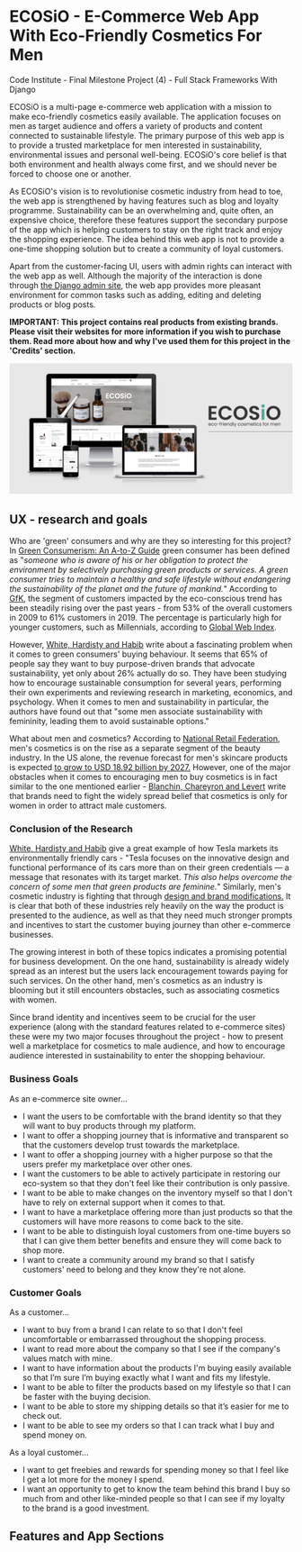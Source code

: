 # ECOSiO - E-Commerce Web App With Eco-Friendly Cosmetics For Men

Code Institute - Final Milestone Project (4) - Full Stack Frameworks With Django

ECOSiO is a multi-page e-commerce web application with a mission to make eco-friendly cosmetics easily available. 
The application focuses on men as target audience and offers a variety of products and content connected to sustainable
lifestyle. The primary purpose of this web app is to provide a trusted marketplace for men interested in sustainability,
environmental issues and personal well-being. ECOSiO's core belief is that both environment and health always come first, 
and we should never be forced to choose one or another. 

As ECOSiO's vision is to revolutionise cosmetic industry from head to toe, the web app is strengthened by having 
features such as blog and loyalty programme. Sustainability can be an overwhelming and, quite often, an expensive choice,
therefore these features support the secondary purpose of the app which is helping customers to stay on the right track and enjoy 
the shopping experience. The idea behind this web app is not to provide a one-time shopping solution but to create a community 
of loyal customers.

Apart from the customer-facing UI, users with admin rights can interact with the web app as well. Although the majority of the
interaction is done through [the Django admin site](https://docs.djangoproject.com/en/3.1/ref/contrib/admin/), the web app 
provides more pleasant environment for common tasks such as adding, editing and deleting products or blog posts.

**IMPORTANT: This project contains real products from existing brands. Please visit their websites for more information if you
wish to purchase them. Read more about how and why I've used them for this project in the 'Credits' section.**

![App Showcase](readme-files/img-intro.png)

## UX - research and goals

Who are 'green' consumers and why are they so interesting for this project? In [Green Consumerism: An A-to-Z Guide](https://sk.sagepub.com/reference/greenconsumerism/n71.xml)
green consumer has been defined as "_someone who is aware of his or her obligation to protect the environment by selectively purchasing
green products or services. A green consumer tries to maintain a healthy and safe lifestyle without endangering the sustainability of the 
planet and the future of mankind._" According to [GfK](https://digital.gfk.com/understanding-todays-green-consumer), the segment of customers
impacted by the eco-conscious trend has been steadily rising over the past years - from 53% of the overall customers in 2009 to 61% customers 
in 2019. The percentage is particularly high for younger customers, such as Millennials, according to [Global Web Index](https://blog.globalwebindex.com/chart-of-the-week/green-consumerism/).

However, [White, Hardisty and Habib](https://hbr.org/2019/07/the-elusive-green-consumer) write about a fascinating problem when it comes to
green consumers' buying behaviour. It seems that 65% of people say they want to buy purpose-driven brands that advocate sustainability, 
yet only about 26% actually do so. They have been studying how to encourage sustainable consumption for several years, performing their 
own experiments and reviewing research in marketing, economics, and psychology. When it comes to men and sustainability in particular, 
the authors have found out that "some men associate sustainability with femininity, leading them to avoid sustainable options."

What about men and cosmetics? According to [National Retail Federation](https://nrf.com/blog/rise-mens-cosmetics-and-brands-making-their-mark),
men's cosmetics is on the rise as a separate segment of the beauty industry. In the US alone, the revenue forecast for men's skincare products 
is expected [to grow to USD 18.92 billion by 2027.](https://www.grandviewresearch.com/industry-analysis/mens-skincare-products-market) However,
one of the major obstacles when it comes to encouraging men to buy cosmetics is in fact similar to the one mentioned earlier - [Blanchin, Chareyron and Levert](http://www.diva-portal.org/smash/get/diva2:238020/FULLTEXT01.pdf)
write that brands need to fight the widely spread belief that cosmetics is only for women in order to attract male customers.

### Conclusion of the Research

[White, Hardisty and Habib](https://hbr.org/2019/07/the-elusive-green-consumer) give a great example of how Tesla markets its environmentally
friendly cars - "Tesla focuses on the innovative design and functional performance of its cars more than on their green credentials — a message
that resonates with its target market. _This also helps overcome the concern of some men that green products are feminine._" Similarly, 
men's cosmetic industry is fighting that through [design and brand modifications.](https://nrf.com/blog/rise-mens-cosmetics-and-brands-making-their-mark)
It is clear that both of these industries rely heavily on the way the product is presented to the audience, as well as that they need much
stronger prompts and incentives to start the customer buying journey than other e-commerce businesses.

The growing interest in both of these topics indicates a promising potential for business development. On the one hand, sustainability is 
already widely spread as an interest but the users lack encouragement towards paying for such services. On the other hand, men's cosmetics 
as an industry is blooming but it still encounters obstacles, such as associating cosmetics with women.

Since brand identity and incentives seem to be crucial for the user experience (along with the standard features related to e-commerce sites) 
these were my two major focuses throughout the project - how to present well a marketplace for cosmetics to male audience, and how to encourage 
audience interested in sustainability to enter the shopping behaviour.

### Business Goals

As an e-commerce site owner...

* I want the users to be comfortable with the brand identity so that they will want to buy products through my platform.
* I want to offer a shopping journey that is informative and transparent so that the customers develop trust towards the marketplace.
* I want to offer a shopping journey with a higher purpose so that the users prefer my marketplace over other ones.
* I want the customers to be able to actively participate in restoring our eco-system so that they don't feel like their contribution is only passive.
* I want to be able to make changes on the inventory myself so that I don't have to rely on external support when it comes to that.
* I want to have a marketplace offering more than just products so that the customers will have more reasons to come back to the site.
* I want to be able to distinguish loyal customers from one-time buyers so that I can give them better benefits and ensure they will come back to shop more.
* I want to create a community around my brand so that I satisfy customers' need to belong and they know they're not alone.

### Customer Goals

As a customer...

* I want to buy from a brand I can relate to so that I don't feel uncomfortable or embarrassed throughout the shopping process.
* I want to read more about the company so that I see if the company's values match with mine.
* I want to have information about the products I'm buying easily available so that I’m sure I’m buying exactly what I want and fits my lifestyle.
* I want to be able to filter the products based on my lifestyle so that I can be faster with the buying decision.
* I want to be able to store my shipping details so that it’s easier for me to check out.
* I want to be able to see my orders so that I can track what I buy and spend money on.

As a loyal customer...

* I want to get freebies and rewards for spending money so that I feel like I get a lot more for the money I spend.
* I want an opportunity to get to know the team behind this brand I buy so much from and other like-minded people so that I can see if my loyalty to the brand is a good investment.

## Features and App Sections



